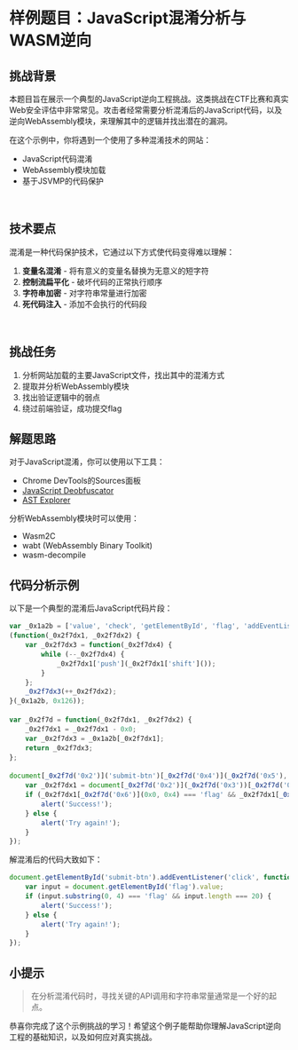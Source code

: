# 样例题目：JavaScript混淆分析与WASM逆向

## 挑战背景

本题目旨在展示一个典型的JavaScript逆向工程挑战。这类挑战在CTF比赛和真实Web安全评估中非常常见。攻击者经常需要分析混淆后的JavaScript代码，以及逆向WebAssembly模块，来理解其中的逻辑并找出潜在的漏洞。

在这个示例中，你将遇到一个使用了多种混淆技术的网站：
- JavaScript代码混淆
- WebAssembly模块加载
- 基于JSVMP的代码保护

![网站截图](./assets/website-screenshot.png)

## 技术要点

混淆是一种代码保护技术，它通过以下方式使代码变得难以理解：

1. **变量名混淆** - 将有意义的变量名替换为无意义的短字符
2. **控制流扁平化** - 破坏代码的正常执行顺序
3. **字符串加密** - 对字符串常量进行加密
4. **死代码注入** - 添加不会执行的代码段

![混淆技术](./assets/obfuscation-techniques.png)

## 挑战任务

1. 分析网站加载的主要JavaScript文件，找出其中的混淆方式
2. 提取并分析WebAssembly模块
3. 找出验证逻辑中的弱点
4. 绕过前端验证，成功提交flag

## 解题思路

对于JavaScript混淆，你可以使用以下工具：
- Chrome DevTools的Sources面板
- [JavaScript Deobfuscator](https://deobfuscate.io/)
- [AST Explorer](https://astexplorer.net/)

分析WebAssembly模块时可以使用：
- Wasm2C
- wabt (WebAssembly Binary Toolkit)
- wasm-decompile

## 代码分析示例

以下是一个典型的混淆后JavaScript代码片段：

```javascript
var _0x1a2b = ['value', 'check', 'getElementById', 'flag', 'addEventListener', 'click', 'substring', 'length'];
(function(_0x2f7dx1, _0x2f7dx2) {
    var _0x2f7dx3 = function(_0x2f7dx4) {
        while (--_0x2f7dx4) {
            _0x2f7dx1['push'](_0x2f7dx1['shift']());
        }
    };
    _0x2f7dx3(++_0x2f7dx2);
}(_0x1a2b, 0x126));

var _0x2f7d = function(_0x2f7dx1, _0x2f7dx2) {
    _0x2f7dx1 = _0x2f7dx1 - 0x0;
    var _0x2f7dx3 = _0x1a2b[_0x2f7dx1];
    return _0x2f7dx3;
};

document[_0x2f7d('0x2')]('submit-btn')[_0x2f7d('0x4')](_0x2f7d('0x5'), function() {
    var _0x2f7dx1 = document[_0x2f7d('0x2')](_0x2f7d('0x3'))[_0x2f7d('0x0')];
    if (_0x2f7dx1[_0x2f7d('0x6')](0x0, 0x4) === 'flag' && _0x2f7dx1[_0x2f7d('0x7')] === 0x14) {
        alert('Success!');
    } else {
        alert('Try again!');
    }
});
```

解混淆后的代码大致如下：

```javascript
document.getElementById('submit-btn').addEventListener('click', function() {
    var input = document.getElementById('flag').value;
    if (input.substring(0, 4) === 'flag' && input.length === 20) {
        alert('Success!');
    } else {
        alert('Try again!');
    }
});
```

## 小提示

> 在分析混淆代码时，寻找关键的API调用和字符串常量通常是一个好的起点。

恭喜你完成了这个示例挑战的学习！希望这个例子能帮助你理解JavaScript逆向工程的基础知识，以及如何应对真实挑战。 
